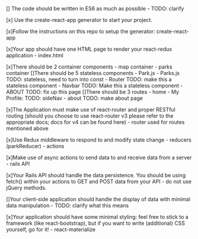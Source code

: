 [] The code should be written in ES6 as much as possible
    - TODO: clarify

[x] Use the create-react-app generator to start your project.

[x]Follow the instructions on this repo to setup the generator: create-react-app

[x]Your app should have one HTML page to render your react-redux application
    - index.html

[x]There should be 2 container components
    - map container 
    - parks container 
[]There should be 5 stateless components
    - Park.js 
    - Parks.js TODO: stateless, need to turn into const 
    - Router TODO: make this a stateless component 
    - Navbar TODO: Make this a stateless component 
    - ABOUT TODO: fix up this page 
[]There should be 3 routes
    - home
    - My Profile: TODO: sideNav
    - about TODO: make about page 

[x]The Application must make use of react-router and proper RESTful routing (should you choose to use react-router v3 please refer to the appropriate docs; docs for v4 can be found here)
    - router used for routes mentioned above 

[x]Use Redux middleware to respond to and modify state change
    - reducers (parkReducer)
    - actions 

[x]Make use of async actions to send data to and receive data from a server
    - rails API 

[x]Your Rails API should handle the data persistence. You should be using fetch() within your actions to GET and POST data from your API - do not use jQuery methods.

[]Your client-side application should handle the display of data with minimal data manipulation
    - TODO: clarify what this means 

[x]Your application should have some minimal styling: feel free to stick to a framework (like react-bootstrap), but if you want to write (additional) CSS yourself, go for it!
    - react-materialize 